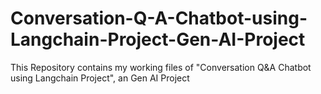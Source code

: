 # Conversation-Q-A-Chatbot-using-Langchain-Project-Gen-AI-Project
This Repository contains my working files of "Conversation Q&amp;A Chatbot using Langchain Project", an Gen AI Project
